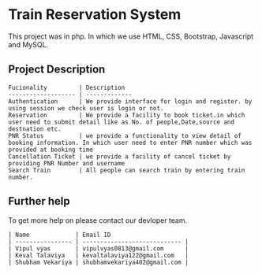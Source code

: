 # Train Reservation System

This project was in php. In which we use HTML, CSS, Bootstrap, Javascript and MySQL.

## Project Description

	Fucionality         | Description
	------------------- | -------------
	Authentication      | We provide interface for login and register. by using session we check user is login or not.
	Reservation  	    | We provide a facility to book ticket.in which user need to submit detail like as No. of people,Date,source and destnation etc.
	PNR Status          | we provide a functionality to view detail of booking information. In which user need to enter PNR number which was provided at booking time 
	Cancellation Ticket | we provide a facility of cancel ticket by providing PNR Number and username
	Search Train        | All people can search train by entering train number.

## Further help

To get more help on please contact our devloper team.
	
	| Name             | Email ID
	| ---------------- | ---------------------------- |
	| Vipul vyas       | vipulvyas0813@gmail.com      |
	| Keval Talaviya   | kevaltalaviya122@gmail.com   |
	| Shubham Vekariya | shubhamvekariya402@gmail.com |
